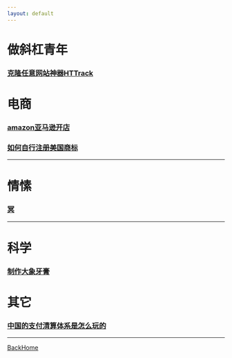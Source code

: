 ```yaml
---
layout: default
---
```


# 做斜杠青年

### [克隆任意网站神器HTTrack](others/克隆任意网站.md)





# 电商

### [amazon亚马逊开店](others/amazon.md)



### [如何自行注册美国商标](others/如何自行注册美国商标.md)

------





# 情愫

### [冥](others/冥.md)

------





# 科学

### [制作大象牙膏](others/大象牙膏.pptx)





# 其它

### [中国的支付清算体系是怎么玩的](others/中国的支付清算体系是怎么玩的.md)

------



[BackHome](http://robinshare.github.io/)

